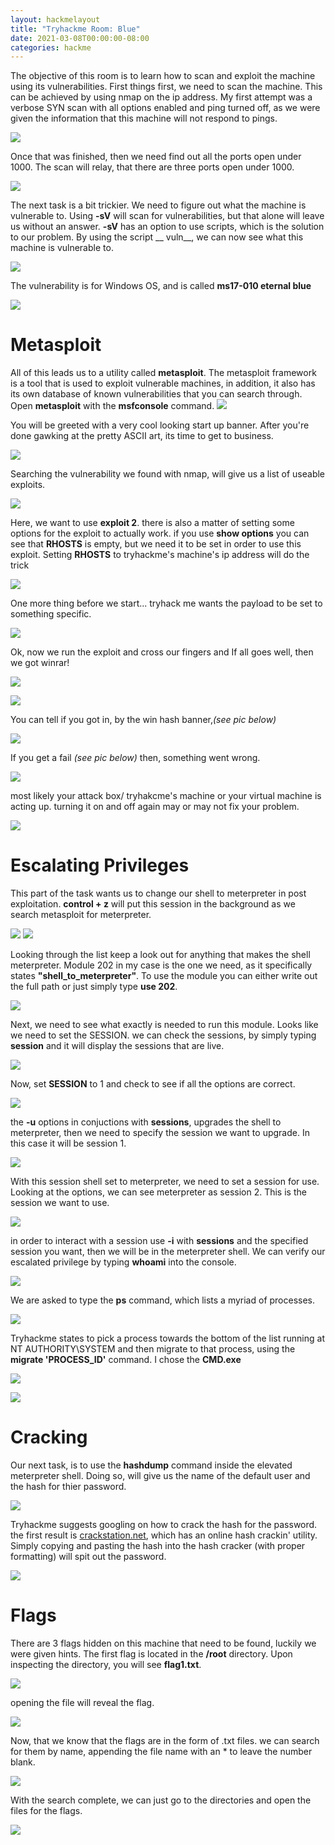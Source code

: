```yaml
---
layout: hackmelayout
title: "Tryhackme Room: Blue"
date: 2021-03-08T00:00:00-08:00
categories: hackme
---
```


The objective of this room is to learn how to scan and exploit the machine using its vulnerabilities. First things first, we need to scan the machine. This can be achieved by using nmap on the ip address. My first attempt was a verbose SYN scan with all options enabled and ping turned off, as we were given the information that this machine will not respond to pings.

![]({{site.baseurl}}/assets/blue1.png)

Once that was finished, then we need find out all the ports open under 1000. The scan will relay, that there are three ports open under 1000.

![]({{site.baseurl}}/assets/blue2.png)

The next task is a bit trickier. We need to figure out what the machine is vulnerable to. Using __-sV__ will scan for vulnerabilities, but that alone will leave us without an answer. __-sV__ has an option to use scripts, which is the solution to our problem. By using the script __ vuln__, we can now see what this machine is vulnerable to.

![]({{site.baseurl}}/assets/blue4.png)

The vulnerability is for Windows OS, and is called __ms17-010 eternal blue__

![]({{site.baseurl}}/assets/blue5.png)

<h1> Metasploit</h1>

All of this leads us to a utility called __metasploit__. The metasploit framework is a tool that is used to exploit vulnerable machines, in addition, it also has its own database of known vulnerabilities that you can search through. 
Open __metasploit__ with the __msfconsole__ command.
![]({{site.baseurl}}/assets/blue6.png)

You will be greeted with a very cool looking start up banner. After you're done gawking at the pretty ASCII art, its time to get to business.

![]({{site.baseurl}}/assets/blue7.png)

 Searching the vulnerability we found with nmap, will give us a list of useable exploits.

![]({{site.baseurl}}/assets/blue8.png)

Here, we want to use __exploit 2__. there is also a matter of setting some options for the exploit to actually work. if you use __show options__ you can see that __RHOSTS__ is empty, but we need it to be set in order to use this exploit. Setting __RHOSTS__ to tryhackme's machine's ip address will do the trick

![]({{site.baseurl}}/assets/blue11.png)

One more thing before we start... tryhack me wants the payload to be set to something specific.

![]({{site.baseurl}}/assets/blue10.png)

Ok, now we run the exploit and cross our fingers and If all goes well, then we got winrar!

![]({{site.baseurl}}/assets/winrar.gif)

![]({{site.baseurl}}/assets/blue12.png)

You can tell if you got in, by the win hash banner,_(see pic below)_

![]({{site.baseurl}}/assets/blue14.png)

If you get a fail _(see pic below)_ then, something went wrong.

![]({{site.baseurl}}/assets/blue13.png)

most likely your attack box/ tryhakcme's machine or your virtual machine is acting up. turning it on and off again may or may not fix your problem.

![]({{site.baseurl}}/assets/onoffagain.gif)

<h1> Escalating Privileges</h1>

This part of the task wants us to change our shell to meterpreter in post exploitation. __control + z__ will put this session in the background as we search metasploit for meterpreter.

![]({{site.baseurl}}/assets/blue16.png)
![]({{site.baseurl}}/assets/blue17.png)

Looking through the list keep a look out for anything that makes the shell meterpreter. Module 202 in my case is the one we need, as it specifically states __"shell_to_meterpreter"__. To use the module you can either write out the full path or just simply type __use 202__. 

![]({{site.baseurl}}/assets/blue18.png)

Next, we need to see what exactly is needed to run this module. Looks like we need to set the SESSION. we can check the sessions, by simply typing __session__ and it will display the sessions that are live.

![]({{site.baseurl}}/assets/blue19.png)

Now, set __SESSION__ to 1 and check to see if all the options are correct.

![]({{site.baseurl}}/assets/blue20.png)

the __-u__ options in conjuctions with __sessions__, upgrades the shell to meterpreter, then we need to specify the session we want to upgrade. In this case it will be session 1.

![]({{site.baseurl}}/assets/blue21.png)

With this session shell set to meterpreter, we need to set a session for use. Looking at the options, we can see meterpreter as session 2. This is the session we want to use.

![]({{site.baseurl}}/assets/blue22.png)

in order to interact with a session use __-i__ with __sessions__ and the specified session you want, then we will be in the meterpreter shell. We can verify our escalated privilege by typing __whoami__ into the console.

![]({{site.baseurl}}/assets/blue15.png)

 We are asked to type the __ps__ command, which lists a myriad of processes.  

![]({{site.baseurl}}/assets/blue23.png)

Tryhackme states to pick a process towards the bottom of the list running at NT AUTHORITY\SYSTEM and then migrate to that process, using the __migrate 'PROCESS_ID'__ command. I chose the __CMD.exe__

![]({{site.baseurl}}/assets/blue24.png)

![]({{site.baseurl}}/assets/blue25.png)

<h1>Cracking</h1>

Our next task, is to use the __hashdump__ command inside the elevated meterpreter shell. Doing so, will give us the name of the default user and the hash for thier password.

![]({{site.baseurl}}/assets/blue26.png)

Tryhackme suggests googling on how to crack the hash for the password. the first result is [crackstation.net](https://crackstation.net), which has an online hash crackin' utility. Simply copying and pasting the hash into the hash cracker (with proper formatting) will spit out the password.

![]({{site.baseurl}}/assets/blue27.png)

<h1>Flags</h1>

There are 3 flags hidden on this machine that need to be found, luckily we were given hints. The first flag is located in the __/root__ directory. Upon inspecting the directory, you will see __flag1.txt__.

![]({{site.baseurl}}/assets/blue28.png)

 opening the file will reveal the flag.

![]({{site.baseurl}}/assets/blue29.png)

Now, that we know that the flags are in the form of .txt files. we can search for them by name, appending the file name with an * to leave the number blank.

![]({{site.baseurl}}/assets/blue30.png)

With the search complete, we can just go to the directories and open the files for the flags.

![]({{site.baseurl}}/assets/blue31.png)

